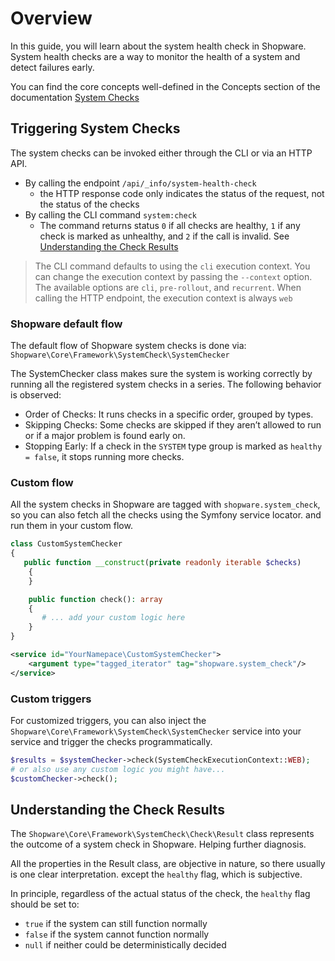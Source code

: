 # Overview

In this guide, you will learn about the system health check in Shopware. System health checks are a way to monitor the health of a system and detect failures early. 

You can find the core concepts well-defined in the Concepts section of the documentation [System Checks](../../../../../concepts/framework/system-check.md)

## Triggering System Checks

The system checks can be invoked either through the CLI or via an HTTP API.

* By calling the endpoint `/api/_info/system-health-check`
  * the HTTP response code only indicates the status of the request, not the status of the checks 
* By calling the CLI command `system:check`
  * The command returns status `0` if all checks are healthy, `1` if any check is marked as unhealthy, and `2` if the call is invalid. See [Understanding the Check Results](#understanding-the-check-results)

> The CLI command defaults to using the `cli` execution context. You can change the execution context by passing the `--context` option. The available options are `cli`, `pre-rollout`, and `recurrent`.
> When calling the HTTP endpoint, the execution context is always `web`

### Shopware default flow

The default flow of Shopware system checks is done via: `Shopware\Core\Framework\SystemCheck\SystemChecker`

The SystemChecker class makes sure the system is working correctly by running all the registered system checks in a series. The following behavior is observed:

- Order of Checks: It runs checks in a specific order, grouped by types.
- Skipping Checks: Some checks are skipped if they aren’t allowed to run or if a major problem is found early on.
- Stopping Early: If a check in the `SYSTEM` type group is marked as `healthy = false`, it stops running more checks.

### Custom flow

All the system checks in Shopware are tagged with `shopware.system_check`, so you can also fetch all the checks using the Symfony service locator. and run them in your custom flow.

```php
class CustomSystemChecker
{
   public function __construct(private readonly iterable $checks)
    {
    }

    public function check(): array
    {
       # ... add your custom logic here
    }
}
```

```xml
<service id="YourNamepace\CustomSystemChecker">
    <argument type="tagged_iterator" tag="shopware.system_check"/>
</service>
```

### Custom triggers

For customized triggers, you can also inject the `Shopware\Core\Framework\SystemCheck\SystemChecker` service into your service and trigger the checks programmatically.

```php
$results = $systemChecker->check(SystemCheckExecutionContext::WEB);
# or also use any custom logic you might have...
$customChecker->check();
```

## Understanding the Check Results

The `Shopware\Core\Framework\SystemCheck\Check\Result` class represents the outcome of a system check in Shopware. Helping further diagnosis.

All the properties in the Result class, are objective in nature, so there usually is one clear interpretation. except the `healthy` flag, which is subjective.

In principle, regardless of the actual status of the check, the `healthy` flag should be set to:
- `true` if the system can still function normally
- `false` if the system cannot function normally
- `null` if neither could be deterministically decided
